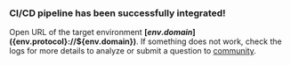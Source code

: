 ### CI/CD pipeline has been successfully integrated!

Open URL of the target environment **[${env.domain}](${env.protocol}://${env.domain})**.
If something does not work, check the logs for more details to analyze or submit a question to [community](https://stackoverflow.com/questions/tagged/jelastic).
